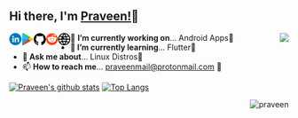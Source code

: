 ## Hi there, I'm [Praveen!]( https://www.dropbox.com/s/e3t6z70o5awu6mi/Praveen%20Resume.pdf?dl=0)👋

<a href="https://www.linkedin.com/in/praveen05/" title="LinedIn Profile">
  <img align="left" alt="Praveen | LinkedIn" width="22px" src="https://raw.githubusercontent.com/praveen05git/praveen05git/main/images/linkedin.png" />
</a>
<a href="https://play.google.com/store/apps/dev?id=7031227816779180923" title="PlayStore Developer Page">
  <img align="left" alt="Praveen | PlayStore" width="22px" src="https://raw.githubusercontent.com/praveen05git/praveen05git/main/images/PlayStore-logo.png" />
</a>
<a href="https://github.com/praveen05git" title="GitHub Profile">
  <img align="left" alt="Praveen | GitHub" width="22px" src="https://raw.githubusercontent.com/praveen05git/praveen05git/main/images/github-logo.png" />
</a>
<a href="https://www.reddit.com/user/praveen0502" title="Reddit Profile">
  <img align="left" alt="Praveen | Reddit" width="22px" src="https://raw.githubusercontent.com/praveen05git/praveen05git/main/images/reddit%20logo.png" />
</a>
<a href="https://hencesimplified.wixsite.com/praveen" title="Personal Site">
  <img align="left" alt="Praveen | Reddit" width="22px" src="https://raw.githubusercontent.com/praveen05git/praveen05git/main/images/global.png" />
</a>

<!--
**praveen05git/praveen05git** is a ✨ _special_ ✨ repository because its `README.md` (this file) appears on your GitHub profile.
-->

<img align="right" src="https://github-readme-stats.vercel.app/api/top-langs/?username=praveen05git&layout=compact&langs_count=10&hide=asp,sqlpl,c">

- 🔭 <b>I’m currently working on</b>... Android Apps📱
- <b>🌱 I’m currently learning</b>... Flutter👀
- 💬<b> Ask me about</b>... Linux Distros🐧
- 📫 <b>How to reach me</b>... praveenmail@protonmail.com 💌

[![Praveen's github stats](https://github-readme-stats.vercel.app/api?username=praveen05git&hide=stars,prs,issues,contribs&show_icons=true)](https://github.com/praveen05git)
[![Top Langs](https://github-readme-stats.vercel.app/api/top-langs/?username=praveen05git&layout=compact&langs_count=10&hide=asp,sqlpl,c)](https://github.com/praveen05git?tab=repositories)

<p align="right"><img src="https://komarev.com/ghpvc/?username=praveen05git&style=flat" alt="praveen"></p>
